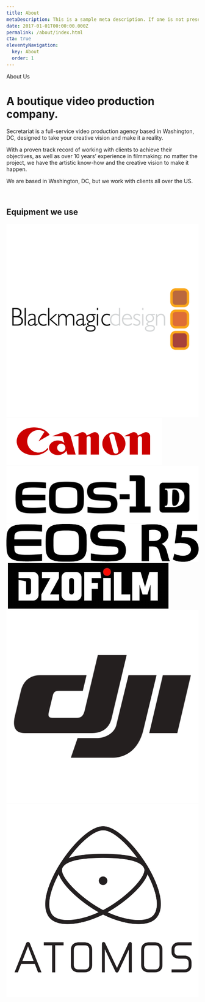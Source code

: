 ```yaml
---
title: About
metaDescription: This is a sample meta description. If one is not present in your page/post's front matter, the default metadata.desciption will be used instead.
date: 2017-01-01T00:00:00.000Z
permalink: /about/index.html
cta: true
eleventyNavigation:
  key: About
  order: 1
---
```


<div class="mt20 wf-section">
    <div class="container w-container">
        <div class="section-block-1">
            <div class="ctablockinner">
                <div class="w-row">
                    <div class="mr20 w-col w-col-8">
                        <div class="smallcaps _14">About Us</div>
                        <h1 class="heading">A boutique video production company.</h1>
                        <div class="w-richtext">
                            <p>Secretariat is a full-service video production agency based in Washington, DC, designed to take your creative vision and make it a reality.</p>
                            <p>With a proven track record of working with clients to achieve their objectives, as well as over 10 years’ experience in filmmaking: no matter the project, we have the artistic know-how and the creative vision to make it happen.</p>
                            <p>We are based in Washington, DC, but we work with clients all over the US.</p>
                        </div>
                    </div>
                    <div class="w-col w-col-4">
                        <div class="image-wrapper">
                            <div class="image-outline"></div>
                            <img src="/static/images/secretariat-1.jpg" loading="lazy" srcset="/static/images/secretariat-1-p-500.jpeg 500w, /static/images/secretariat-1-p-800.jpeg 800w, /static/images/secretariat-1-p-1080.jpeg 1080w, /static/images/secretariat-1.jpg 1500w" sizes="(max-width: 479px) 70vw, (max-width: 767px) 66vw, (max-width: 991px) 21vw, 24vw" alt="" class="image-outline-image">
                        </div>
                    </div>
                </div>
            </div>
        </div>
    </div>
</div>

<div class="section wf-section">
    <div class="container w-container">
        <h2 class="text-center">Equipment we use</h2>
        <div class="brands">
            <img src="/static/images/blackmagic-design-vector-logo.svg" loading="lazy" alt="" class="brand__image">
            <img src="/static/images/download-1.png" loading="lazy" alt="" class="brand__image">
            <img src="/static/images/EOS_1D_Logo.svg" loading="lazy" alt="" class="brand__image">
            <img src="/static/images/Canon_R5logo.png" loading="lazy" alt="" class="brand__image">
            <img src="/static/images/Redlogo-1400x800.png" loading="lazy" srcset="/static/images/Redlogo-1400x800-p-500.png 500w, /static/images/Redlogo-1400x800-p-800.png 800w, /static/images/Redlogo-1400x800.png 1400w" sizes="(max-width: 479px) 36vw, 17vw" alt="" class="brand__image">
            <img src="/static/images/download.png" loading="lazy" alt="" class="brand__image">
            <img src="/static/images/dji-logo-vector.svg" loading="lazy" alt="" class="brand__image">
            <img src="/static/images/Atomos_logo.svg" loading="lazy" alt="" class="brand__image">
        </div>
    </div>
</div>

<!-- <div class="wf-section">
    <div class="container w-container">
        <div class="clear-outline-section">
            <div class="w-row">
                <div class="w-col w-col-8">
                    <div class="mt20">Meet Lead Cinematographer and Co-Founder of Secretariat Media</div>
                    <h1 class="heading">James Trent</h1>
                    <div class="w-richtext">
                        <p>James is a filmmaker and video producer. He has worked on a wide array of projects ranging from corporate work, weddings, commercial photography and music videos, to documentaries, and more.</p>
                        <p>With over 10 years experience in cinematic video production, James has a passion for capturing moments and creating an artistic, meaningful final product.</p>
                        <p>James has worked with top colleges and universities as well as many large organizations across the US&nbsp;and internationally, and has been published in several photography publications and websites.</p>
                        <p>James and his wife Anya reside in Burke, Virginia.</p>
                    </div>
                </div>
                <div class="w-col w-col-4">
                    <div class="image-wrapper">
                        <div class="image-outline"></div>
                        <img src="/static/images/5cbe1d04f580724c2e0ba2c3_jtrent.jpeg" loading="lazy" srcset="/static/images/5cbe1d04f580724c2e0ba2c3_jtrent-p-500.jpeg 500w, /static/images/5cbe1d04f580724c2e0ba2c3_jtrent-p-800.jpeg 800w, /static/images/5cbe1d04f580724c2e0ba2c3_jtrent-p-1080.jpeg 1080w, /static/images/5cbe1d04f580724c2e0ba2c3_jtrent.jpeg 1333w" sizes="(max-width: 479px) 74vw, (max-width: 767px) 82vw, (max-width: 991px) 22vw, 23vw" alt="" class="image-bw">
                    </div>
                </div>
            </div>
        </div>
    </div>
</div> -->